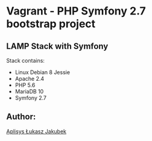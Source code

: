 # Vagrant - PHP Symfony 2.7 bootstrap project

## LAMP Stack with Symfony

Stack contains:
- Linux Debian 8 Jessie
- Apache 2.4
- PHP 5.6
- MariaDB 10
- Symfony 2.7

## Author:

[Aplisys Łukasz Jakubek](http://www.aplisys.pl)

